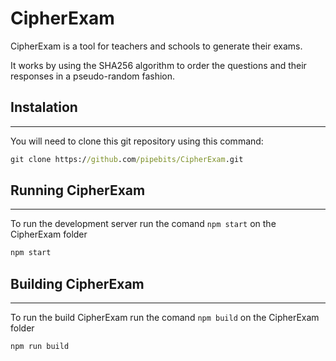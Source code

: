 # CipherExam

CipherExam is a tool for teachers and schools to generate their exams.

It works by using the SHA256 algorithm to order the questions and their responses in a pseudo-random fashion.

## Instalation

---

You will need to clone this git repository using this command:

```cmd
git clone https://github.com/pipebits/CipherExam.git
```

## Running CipherExam

---

To run the development server run the comand `npm start` on the CipherExam folder

```cmd
npm start
```

## Building CipherExam

---

To run the build CipherExam run the comand `npm build` on the CipherExam folder

```cmd
npm run build
```
